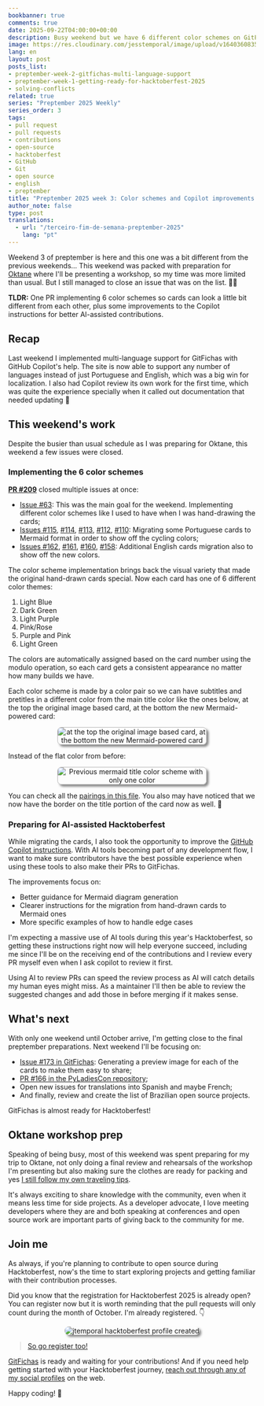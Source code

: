 ```yaml
---
bookbanner: true
comments: true
date: 2025-09-22T04:00:00+00:00
description: Busy weekend but we have 6 different color schemes on GitFichas now 🎨
image: https://res.cloudinary.com/jesstemporal/image/upload/v1640360835/covers/miscellaneous_ld0l6r.png
lang: en
layout: post
posts_list:
- preptember-week-2-gitfichas-multi-language-support
- preptember-week-1-getting-ready-for-hacktoberfest-2025
- solving-conflicts
related: true
series: "Preptember 2025 Weekly"
series_order: 3
tags:
- pull request
- pull requests
- contributions
- open-source
- hacktoberfest
- GitHub
- Git
- open source
- english
- preptember
title: "Preptember 2025 week 3: Color schemes and Copilot improvements in GitFichas"
author_note: false
type: post
translations:
  - url: "/terceiro-fim-de-semana-preptember-2025"
    lang: "pt"
---
```


Weekend 3 of preptember is here and this one was a bit different from the previous weekends... This weekend was packed with preparation for [Oktane](https://www.okta.com/oktane/) where I'll be presenting a workshop, so my time was more limited than usual. But I still managed to close an issue that was on the list. 🎉🎉

**TLDR:** One PR implementing 6 color schemes so cards can look a little bit different from each other, plus some improvements to the Copilot instructions for better AI-assisted contributions.

## Recap

Last weekend I implemented multi-language support for GitFichas with GitHub Copilot's help. The site is now able to support any number of languages instead of just Portuguese and English, which was a big win for localization. I also had Copilot review its own work for the first time, which was quite the experience specially when it called out documentation that needed updating 👀

## This weekend's work

Despite the busier than usual schedule as I was preparing for Oktane, this weekend a few issues were closed.

### Implementing the 6 color schemes

**[PR #209](https://github.com/jtemporal/gitfichas/pull/209)** closed multiple issues at once:

- [Issue #63](https://github.com/jtemporal/gitfichas/issues/63): This was the main goal for the weekend. Implementing different color schemes like I used to have when I was hand-drawing the cards;
- [Issues #115](https://github.com/jtemporal/gitfichas/issues/115), [#114](https://github.com/jtemporal/gitfichas/issues/114), [#113](https://github.com/jtemporal/gitfichas/issues/113), [#112](https://github.com/jtemporal/gitfichas/issues/112), [#110](https://github.com/jtemporal/gitfichas/issues/110): Migrating some Portuguese cards to Mermaid format in order to show off the cycling colors;
- [Issues #162](https://github.com/jtemporal/gitfichas/issues/162), [#161](https://github.com/jtemporal/gitfichas/issues/161), [#160](https://github.com/jtemporal/gitfichas/issues/160), [#158](https://github.com/jtemporal/gitfichas/issues/158): Additional English cards migration also to show off the new colors.

The color scheme implementation brings back the visual variety that made the original hand-drawn cards special. Now each card has one of 6 different color themes:

1. Light Blue
2. Dark Green
3. Light Purple
4. Pink/Rose
5. Purple and Pink
6. Light Green

The colors are automatically assigned based on the card number using the modulo operation, so each card gets a consistent appearance no matter how many builds we have.

Each color scheme is made by a color pair so we can have subtitles and pretitles in a different color from the main title color like the ones below, at the top the original image based card, at the bottom the new Mermaid-powered card:

<center>
<img src="https://res.cloudinary.com/jesstemporal/image/upload/v1758551570/gitfichas/IMG_0782_whaaw8.png" alt="at the top the original image based card, at the bottom the new Mermaid-powered card" style="box-shadow: 4px 4px 4px rgba(51,51,51,0.57); border-radius: 8px; max-width: 60%; border: 1px solid #b6b6b6ff; " />
</center>

Instead of the flat color from before:

<center>
<img src="https://res.cloudinary.com/jesstemporal/image/upload/v1758551572/gitfichas/IMG_0778_qg1tqo.jpg" alt="Previous mermaid title color scheme with only one color" style="box-shadow: 4px 4px 4px rgba(51,51,51,0.57); border-radius: 8px; max-width: 60%; border: 1px solid #b6b6b6ff; " />
</center>

You can check all the [pairings in this file](https://github.com/jtemporal/gitfichas/blob/3a23f984df5d9536ac6176f8367cb872d79c1b07/_includes/mermaid-graphs.html#L11-L29). You also may have noticed that we now have the border on the title portion of the card now as well. 🎉

### Preparing for AI-assisted Hacktoberfest

While migrating the cards, I also took the opportunity to improve the [GitHub Copilot instructions](https://github.com/jtemporal/gitfichas/blob/main/.github/copilot-instructions.md). With AI tools becoming part of any development flow, I want to make sure contributors have the best possible experience when using these tools to also make their PRs to GitFichas.

The improvements focus on:
- Better guidance for Mermaid diagram generation
- Clearer instructions for the migration from hand-drawn cards to Mermaid ones
- More specific examples of how to handle edge cases

I'm expecting a massive use of AI tools during this year's Hacktoberfest, so getting these instructions right now will help everyone succeed, including me since I'll be on the receiving end of the contributions and I review every PR myself even when I ask copilot to review it first.

Using AI to review PRs can speed the review process as AI will catch details my human eyes might miss. As a maintainer I'll then be able to review the suggested changes and add those in before merging if it makes sense.

## What's next

With only one weekend until October arrive, I'm getting close to the final preptember preparations. Next weekend I'll be focusing on:

- [Issue #173 in GitFichas](https://github.com/jtemporal/gitfichas/issues/173): Generating a preview image for each of the cards to make them easy to share;
- [PR #166 in the PyLadiesCon repository](https://github.com/pyladies/pyladiescon-portal);
- Open new issues for translations into Spanish and maybe French;
- And finally, review and create the list of Brazilian open source projects.

GitFichas is almost ready for Hacktoberfest!

## Oktane workshop prep

Speaking of being busy, most of this weekend was spent preparing for my trip to Oktane, not only doing a final review and rehearsals of the workshop I'm presenting but also making sure the clothes are ready for packing and yes [I still follow my own traveling tips](https://jtemporal.com/seven-tips-for-traveling-with-ease/).

It's always exciting to share knowledge with the community, even when it means less time for side projects. As a developer advocate, I love meeting developers where they are and both speaking at conferences and open source work are important parts of giving back to the community for me.

## Join me

As always, if you're planning to contribute to open source during Hacktoberfest, now's the time to start exploring projects and getting familiar with their contribution processes.

Did you know that the registration for Hacktoberfest 2025 is already open? You can register now but it is worth reminding that the pull requests will only count during the month of October. I'm already registered. 👇

<center>
<img alt="jtemporal hacktoberfest profile created" src="https://res.cloudinary.com/jesstemporal/image/upload/v1758493970/jtemporal-hacktoberfest-profile-created.png"  style="max-width: 60%; border-radius: 8px; box-shadow: 4px 4px 4px rgba(51, 51, 51, 0.57);" />
</center>


> [So go register too!](https://hacktoberfest.com/)

[GitFichas](https://github.com/jtemporal/gitfichas) is ready and waiting for your contributions! And if you need help getting started with your Hacktoberfest journey, [reach out through any of my social profiles](http://jtemporal.com/socials/) on the web.

Happy coding! 🎉